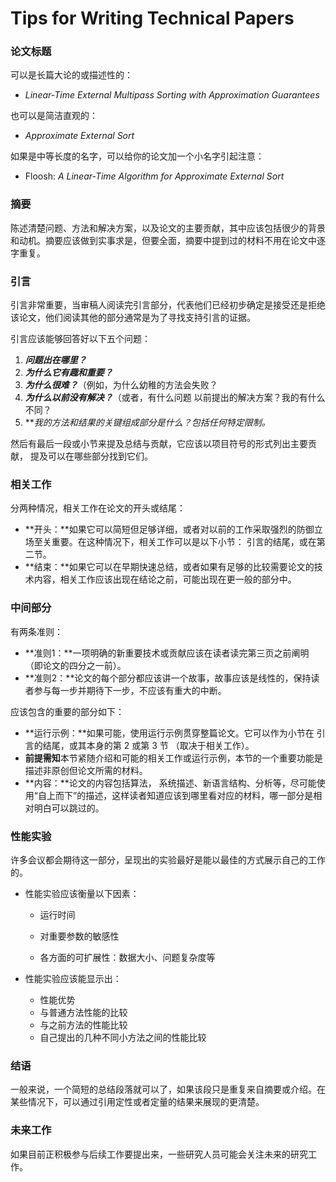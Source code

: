 # Tips for Writing Technical Papers

### 论文标题

可以是长篇大论的或描述性的：

- *Linear-Time External Multipass Sorting with Approximation Guarantees*

也可以是简洁直观的：

- *Approximate External Sort*

如果是中等长度的名字，可以给你的论文加一个小名字引起注意：

- Floosh: *A Linear-Time Algorithm for Approximate External Sort*

### 摘要

陈述清楚问题、方法和解决方案，以及论文的主要贡献，其中应该包括很少的背景和动机。摘要应该做到实事求是，但要全面，摘要中提到过的材料不用在论文中逐字重复。

### 引言

引言非常重要，当审稿人阅读完引言部分，代表他们已经初步确定是接受还是拒绝该论文，他们阅读其他的部分通常是为了寻找支持引言的证据。

引言应该能够回答好以下五个问题：

1. ***问题出在哪里？***
2. ***为什么它有趣和重要？***
3. ***为什么很难？***（例如，为什么幼稚的方法会失败？
4. ***为什么以前没有解决？***（或者，有什么问题 以前提出的解决方案？我的有什么不同？
5. ***我的方法和结果的关键组成部分是什么？*包括任何特定限制。**

然后有最后一段或小节来提及总结与贡献，它应该以项目符号的形式列出主要贡献， 提及可以在哪些部分找到它们。

### 相关工作

分两种情况，相关工作在论文的开头或结尾：

- **开头：**如果它可以简短但足够详细，或者对以前的工作采取强烈的防御立场至关重要。在这种情况下，相关工作可以是以下小节： 引言的结尾，或在第二节。
- **结束：**如果它可以在早期快速总结，或者如果有足够的比较需要论文的技术内容，相关工作应该出现在结论之前，可能出现在更一般的部分中。

### 中间部分

有两条准则：

- **准则1：**一项明确的新重要技术或贡献应该在读者读完第三页之前阐明（即论文的四分之一前）。
- **准则2：**论文的每个部分都应该讲一个故事，故事应该是线性的，保持读者参与每一步并期待下一步，不应该有重大的中断。

应该包含的重要的部分如下：

- **运行示例：**如果可能，使用运行示例贯穿整篇论文。它可以作为小节在 引言的结尾，或其本身的第 2 或第 3 节 （取决于相关工作）。
- **前提需知**本节紧随介绍和可能的相关工作或运行示例，本节的一个重要功能是描述非原创但论文所需的材料。
- **内容：**论文的内容包括算法， 系统描述、新语言结构、分析等，尽可能使用“自上而下”的描述，这样读者知道应该到哪里看对应的材料，哪一部分是相对明白可以跳过的。

### 性能实验

许多会议都会期待这一部分，呈现出的实验最好是能以最佳的方式展示自己的工作的。

- 性能实验应该衡量以下因素：

  - 运行时间

  - 对重要参数的敏感性
  - 各方面的可扩展性：数据大小、问题复杂度等

- 性能实验应该能显示出：
  - 性能优势
  - 与普通方法性能的比较
  - 与之前方法的性能比较
  - 自己提出的几种不同小方法之间的性能比较

### 结语

一般来说，一个简短的总结段落就可以了，如果该段只是重复来自摘要或介绍。在某些情况下，可以通过引用定性或者定量的结果来展现的更清楚。

### 未来工作

如果目前正积极参与后续工作要提出来，一些研究人员可能会关注未来的研究工作。





